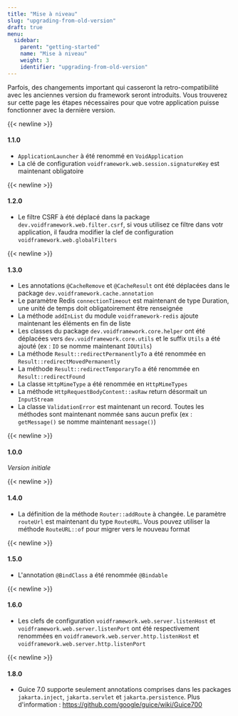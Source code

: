 ```yaml
---
title: "Mise à niveau"
slug: "upgrading-from-old-version"
draft: true
menu:
  sidebar:
    parent: "getting-started"
    name: "Mise à niveau"
    weight: 3
    identifier: "upgrading-from-old-version"
---
```


Parfois, des changements important qui casseront la retro-compatibilité avec les anciennes version du framework seront introduits. Vous trouverez sur cette page les étapes nécessaires pour que votre application puisse fonctionner avec la dernière version.



{{< newline >}}
#### 1.1.0

- `ApplicationLauncher` à été renommé en `VoidApplication`
- La clé de configuration `voidframework.web.session.signatureKey` est maintenant obligatoire



{{< newline >}}
#### 1.2.0

- Le filtre CSRF à été déplacé dans la package `dev.voidframework.web.filter.csrf`, si vous utilisez ce filtre dans votr application, il faudra modifier la clef de configuration `voidframework.web.globalFilters`



{{< newline >}}
#### 1.3.0

- Les annotations `@CacheRemove` et `@CacheResult` ont été déplacées dans le package `dev.voidframework.cache.annotation`
- Le paramètre Redis `connectionTimeout` est maintenant de type Duration, une unité de temps doit obligatoirement être renseignée
- La méthode `addInList` du module `voidframework-redis` ajoute maintenant les éléments en fin de liste
- Les classes du package `dev.voidframework.core.helper` ont été déplacées vers `dev.voidframework.core.utils` et le suffix `Utils` a été ajouté (ex : `IO` se nomme maintenant `IOUtils`)
- La méthode `Result::redirectPermanentlyTo` a été renommée en `Result::redirectMovedPermanently`
- La méthode `Result::redirectTemporaryTo` a été renommée en `Result::redirectFound`
- La classe `HttpMimeType` a été renommée en `HttpMimeTypes`
- La méthode `HttpRequestBodyContent::asRaw` return désormait un `InputStream`
- La classe `ValidationError` est maintenant un record. Toutes les méthodes sont maintenant nommée sans aucun prefix (ex : `getMessage()` se nomme maintenant `message()`)



{{< newline >}}
#### 1.0.0

*Version initiale*



{{< newline >}}
#### 1.4.0

- La définition de la méthode `Router::addRoute` à changée. Le paramètre `routeUrl` est maintenant du type `RouteURL`. Vous pouvez utiliser la méthode `RouteURL::of` pour migrer vers le nouveau format 



{{< newline >}}
#### 1.5.0

- L'annotation `@BindClass` a été renommée `@Bindable`



{{< newline >}}
#### 1.6.0

- Les clefs de configuration `voidframework.web.server.listenHost` et `voidframework.web.server.listenPort` ont été respectivement renommées en `voidframework.web.server.http.listenHost` et `voidframework.web.server.http.listenPort`



{{< newline >}}
#### 1.8.0

- Guice 7.0 supporte seulement annotations comprises dans les packages `jakarta.inject`, `jakarta.servlet` et `jakarta.persistence`. Plus d'information : https://github.com/google/guice/wiki/Guice700
